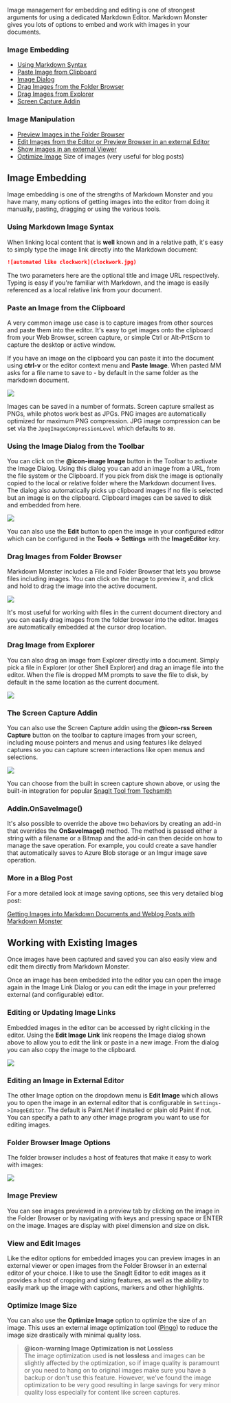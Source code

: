 ﻿Image management for embedding and editing is one of strongest arguments for using a dedicated Markdown Editor. Markdown Monster gives you lots of options to embed and work with images in your documents.

### Image Embedding
* [Using Markdown Syntax](#using-markdown-image-syntax)
* [Paste Image from Clipboard](#paste-an-image-from-the-clipboard)
* [Image Dialog](#using-the-image-dialog-from-the-toolbar)
* [Drag Images from the Folder Browser](#drag-images-from-folder-browser)
* [Drag Images from Explorer](#drag-image-from-explorer)
* [Screen Capture Addin](#the-screen-capture-addin)


### Image Manipulation
* [Preview Images in the Folder Browser](#image-preview)
* [Edit Images from the Editor or Preview Browser in an external Editor](#editing-an-image-in-external-editor
)
* [Show images in an external Viewer](#view-and-edit-images)
* [Optimize Image](#optimize-image-size) Size of images (very useful for blog posts)

## Image Embedding
Image embedding is one of the strengths of Markdown Monster and you have many, many options of getting images into the editor from doing it manually, pasting, dragging or using the various tools.

### Using Markdown Image Syntax
When linking local content that is **well** known and in a relative path, it's easy to simply type the image link directly into the Markdown document:

```markdown
![automated like clockwork](clockwork.jpg)
```

The two parameters here are the optional title and image URL respectively. Typing is easy if you're familiar with Markdown, and the image is easily referenced as a local relative link from your document. 

### Paste an Image from the Clipboard 
A very common image use case is to capture images from other sources and paste them into the editor. It's easy to get images onto the clipboard from your Web Browser, screen capture, or simple Ctrl or Alt-PrtScrn to capture the desktop or active window.

If you have an image on the clipboard you can paste it into the document using **ctrl-v** or the editor context menu and **Paste Image**. When pasted MM asks for a file name to save to - by default in the same folder as the markdown document.

![](/images/PasteImage.gif)

Images can be saved in a number of formats. Screen capture smallest as PNGs, while photos work best as JPGs. PNG images are automatically optimized for maximum PNG compression. JPG image compression can be set via the `JpegImageCompressionLevel` which defaults to `80`.

### Using the Image Dialog from the Toolbar
You can click on the **@icon-image Image** button in the Toolbar to activate the Image Dialog. Using this dialog you can add an image from a URL, from the file system or the Clipboard. If you pick from disk the image is optionally copied to the local or relative folder where the Markdown document lives. The dialog also automatically picks up clipboard images if no file is selected but an image is on the clipboard. Clipboard images can be saved to disk and embedded from here.

![](/images/EmbedImage.png)

You can also use the **Edit** button to open the image in your configured editor which can be configured in the **Tools -> Settings** with the **ImageEditor** key.

### Drag Images from Folder Browser
Markdown Monster includes a File and Folder Browser that lets you browse files including images. You can click on the image to preview it, and click and hold to drag the image into the active document.

![](/images/DragFolderBrowser.gif)

It's most useful for working with files in the current document directory and you can easily drag images from the folder browser into the editor. Images are automatically embedded at the cursor drop location. 

### Drag Image from Explorer
You can also drag an image from Explorer directly into a document. Simply pick a file in Explorer (or other Shell Explorer) and drag an image file into the editor. When the file is dropped MM prompts to save the file to disk, by default in the same location as the current document.

![](/images/DraggingImagesIntoMarkdownMonster.gif)

### The Screen Capture Addin
You can also use the Screen Capture addin using the **@icon-rss Screen Capture** button on the toolbar to capture images from your screen, including mouse pointers and menus and using features like delayed captures so you can capture screen interactions like open menus and selections.

![](/images/ClassicScreenCapture.gif)

You can choose from the built in screen capture shown above, or using the built-in integration for popular <a href="https://www.techsmith.com/screen-capture.html" target="top">SnagIt Tool from Techsmith</a>

### Addin.OnSaveImage()  
It's also possible to override the above two behaviors by creating an add-in that overrides the **OnSaveImage()** method. The method is passed either a string with a filename or a Bitmap and the add-in can then decide on how to manage the save operation. For example, you could create a save handler that automatically saves to Azure Blob storage or an Imgur image save operation.

### More in a Blog Post
For a more detailed look at image saving options, see this very detailed blog post:

<a href="https://medium.com/markdown-monster-blog/getting-images-into-markdown-documents-and-weblog-posts-with-markdown-monster-9ec6f353d8ec#.6xfftzuwy" target="top">Getting Images into Markdown Documents and Weblog Posts with Markdown Monster</a>


## Working with Existing Images
Once images have been captured and saved you can also easily view and edit them directly from Markdown Monster. 

Once an image has been embedded into the editor you can open the image again in the Image Link Dialog or you can edit the image in your preferred external (and configurable) editor.

### Editing or Updating Image Links
Embedded images in the editor can be accessed by right clicking in the editor. Using the **Edit Image Link** link reopens the Image dialog shown above to allow you to edit the link or paste in a new image. From the dialog you can also copy the image to the clipboard.

![](/images/EditImageLink.png)

### Editing an Image in External Editor
The other Image option on the dropdown menu is **Edit Image** which allows you to open the image in an external editor that is configurable in `Settings->ImageEditor`. The default is Paint.Net if installed or plain old Paint if not. You can specify a path to any other image program you want to use for editing images.

### Folder Browser Image Options
The folder browser includes a host of features that make it easy to work with images:

![](/images/ImagesInFolderBrowser.png)

### Image Preview
You can see images previewed in a preview tab by clicking on the image in the Folder Browser or by navigating with keys and pressing space or ENTER on the image. Images are display with pixel dimension and size on disk.

### View and Edit Images
Like the editor options for embedded images you can preview images in an external viewer or open images from the Folder Browser in an external editor of your choice. I like to use the SnagIt Editor to edit images as it provides a host of cropping and sizing features, as well as the ability to easily mark up the image with captions, markers and other highlights.

### Optimize Image Size
You can also use the **Optimize Image** option to optimize the size of an image. This uses an external image optimization tool ([Pingo](https://css-ig.net/pingo)) to reduce the image size drastically with minimal quality loss. 

> **@icon-warning Image Optimization is not Lossless**  
> The image optimization used **is not lossless** and images can be slightly affected by the optimization, so if image quality is paramount or you need to hang on to original images make sure you have a backup or don't use this feature. However, we've found the image optimization to be very good resulting in large savings for very minor quality loss especially for content like screen captures.